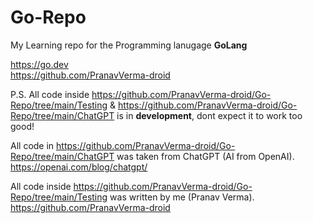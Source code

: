 # Go-Repo

My Learning repo for the Programming lanugage **GoLang**

https://go.dev <br>
https://github.com/PranavVerma-droid

P.S. All code inside https://github.com/PranavVerma-droid/Go-Repo/tree/main/Testing & https://github.com/PranavVerma-droid/Go-Repo/tree/main/ChatGPT is in **development**, dont expect it to work too good!

All code in https://github.com/PranavVerma-droid/Go-Repo/tree/main/ChatGPT was taken from ChatGPT (AI from OpenAI). https://openai.com/blog/chatgpt/

All code inside https://github.com/PranavVerma-droid/Go-Repo/tree/main/Testing was written by me (Pranav Verma). https://github.com/PranavVerma-droid